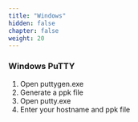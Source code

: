 ```yaml
---
title: "Windows"
hidden: false
chapter: false
weight: 20
---
```


### Windows PuTTY
1. Open puttygen.exe
2. Generate a ppk file
3. Open putty.exe
4. Enter your hostname and ppk file

